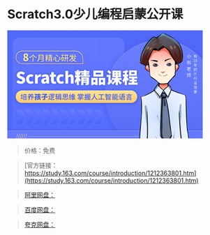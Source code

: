 # Scratch3.0少儿编程启蒙公开课

![img](../../../assets/study163/free/99172451622b4ceba9a76470ca7532ad.png)

> 价格：免费

> [官方链接：https://study.163.com/course/introduction/1212363801.htm](https://study.163.com/course/introduction/1212363801.htm)

> [阿里网盘：]()

> [百度网盘：]()

> [夸克网盘：]()
